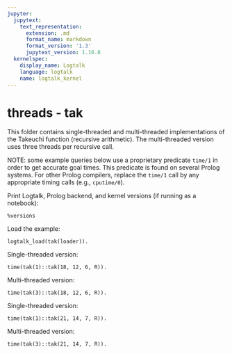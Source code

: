 ```yaml
---
jupyter:
  jupytext:
    text_representation:
      extension: .md
      format_name: markdown
      format_version: '1.3'
      jupytext_version: 1.16.6
  kernelspec:
    display_name: Logtalk
    language: logtalk
    name: logtalk_kernel
---
```


<!--
________________________________________________________________________

This file is part of Logtalk <https://logtalk.org/>  
SPDX-FileCopyrightText: 1998-2025 Paulo Moura <pmoura@logtalk.org>  
SPDX-License-Identifier: Apache-2.0

Licensed under the Apache License, Version 2.0 (the "License");
you may not use this file except in compliance with the License.
You may obtain a copy of the License at

    http://www.apache.org/licenses/LICENSE-2.0

Unless required by applicable law or agreed to in writing, software
distributed under the License is distributed on an "AS IS" BASIS,
WITHOUT WARRANTIES OR CONDITIONS OF ANY KIND, either express or implied.
See the License for the specific language governing permissions and
limitations under the License.
________________________________________________________________________
-->

# threads - tak

This folder contains single-threaded and multi-threaded implementations 
of the Takeuchi function (recursive arithmetic). The multi-threaded version 
uses three threads per recursive call.

NOTE: some example queries below use a proprietary predicate `time/1` in
order to get accurate goal times. This predicate is found on several Prolog
systems. For other Prolog compilers, replace the `time/1` call by any
appropriate timing calls (e.g., `cputime/0`).

Print Logtalk, Prolog backend, and kernel versions (if running as a notebook):

```logtalk
%versions
```

Load the example:

```logtalk
logtalk_load(tak(loader)).
```

Single-threaded version:

```logtalk
time(tak(1)::tak(18, 12, 6, R)).
```

<!--
% 254,476 inferences, 0.06 CPU in 0.07 seconds (91% CPU, 4241267 Lips)

R = 7.
-->

Multi-threaded version:

```logtalk
time(tak(3)::tak(18, 12, 6, R)).
```

<!--
% 714 inferences, 0.06 CPU in 0.05 seconds (121% CPU, 11900 Lips)

R = 7.
-->

Single-threaded version:

```logtalk
time(tak(1)::tak(21, 14, 7, R)).
```

<!--
% 1,583,068 inferences, 0.52 CPU in 0.61 seconds (86% CPU, 3044362 Lips)

R = 14.
-->

Multi-threaded version:

```logtalk
time(tak(3)::tak(21, 14, 7, R)).
```

<!--
% 106 inferences, 0.48 CPU in 0.38 seconds (127% CPU, 221 Lips)

R = 14.
-->
